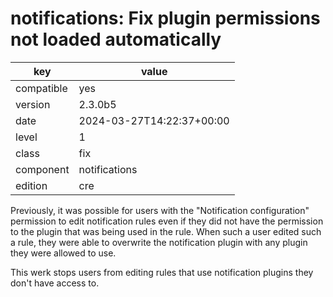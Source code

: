 [//]: # (werk v2)
# notifications: Fix plugin permissions not loaded automatically

key        | value
---------- | ---
compatible | yes
version    | 2.3.0b5
date       | 2024-03-27T14:22:37+00:00
level      | 1
class      | fix
component  | notifications
edition    | cre

Previously, it was possible for users with the "Notification configuration"
permission to edit notification rules even if they did not have the permission
to the plugin that was being used in the rule. When such a user edited
such a rule, they were able to overwrite the notification plugin with
any plugin they were allowed to use.

This werk stops users from editing rules that use notification plugins
they don't have access to.